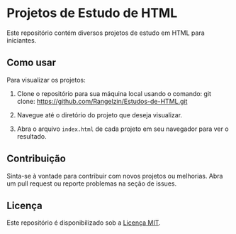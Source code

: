 # Projetos de Estudo de HTML

Este repositório contém diversos projetos de estudo em HTML para iniciantes.

## Como usar

Para visualizar os projetos:

1. Clone o repositório para sua máquina local usando o comando:
git clone: https://github.com/Rangelzin/Estudos-de-HTML.git

2. Navegue até o diretório do projeto que deseja visualizar.

3. Abra o arquivo `index.html` de cada projeto em seu navegador para ver o resultado.

## Contribuição

Sinta-se à vontade para contribuir com novos projetos ou melhorias. Abra um pull request ou reporte problemas na seção de issues.

## Licença

Este repositório é disponibilizado sob a [Licença MIT](LICENSE.md).
